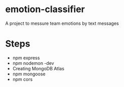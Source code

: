 # emotion-classifier
A project to messure team emotions by text messages

# Steps
- npm express
- npm nodemon -dev
- Creating MongoDB Atlas
- npm mongoose
- npm cors